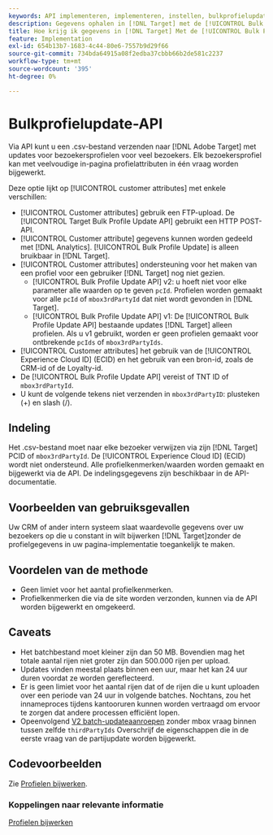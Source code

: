 ```yaml
---
keywords: API implementeren, implementeren, instellen, bulkprofielupdate
description: Gegevens ophalen in [!DNL Target] met de [!UICONTROL Bulk Profile Update API].
title: Hoe krijg ik gegevens in [!DNL Target] Met de [!UICONTROL Bulk Profile Update API]?
feature: Implementation
exl-id: 654b13b7-1683-4c44-80e6-7557b9d29f66
source-git-commit: 734bda64915a08f2edba37cbbb66b2de581c2237
workflow-type: tm+mt
source-wordcount: '395'
ht-degree: 0%

---
```


# Bulkprofielupdate-API

Via API kunt u een .csv-bestand verzenden naar [!DNL Adobe Target] met updates voor bezoekersprofielen voor veel bezoekers. Elk bezoekersprofiel kan met veelvoudige in-pagina profielattributen in één vraag worden bijgewerkt.

Deze optie lijkt op [!UICONTROL customer attributes] met enkele verschillen:

* [!UICONTROL Customer attributes] gebruik een FTP-upload. De [!UICONTROL Target Bulk Profile Update API] gebruikt een HTTP POST-API.
* [!UICONTROL Customer attribute] gegevens kunnen worden gedeeld met [!DNL Analytics]. [!UICONTROL Bulk Profile Update] is alleen bruikbaar in [!DNL Target].
* [!UICONTROL Customer attributes] ondersteuning voor het maken van een profiel voor een gebruiker [!DNL Target] nog niet gezien.
   * [!UICONTROL Bulk Profile Update API] v2: u hoeft niet voor elke parameter alle waarden op te geven `pcId`. Profielen worden gemaakt voor alle `pcId` of `mbox3rdPartyId` dat niet wordt gevonden in [!DNL Target].
   * [!UICONTROL Bulk Profile Update API] v1: De [!UICONTROL Bulk Profile Update API] bestaande updates [!DNL Target] alleen profielen. Als u v1 gebruikt, worden er geen profielen gemaakt voor ontbrekende `pcIds` of `mbox3rdPartyIds`.
* [!UICONTROL Customer attributes] het gebruik van de [!UICONTROL Experience Cloud ID] (ECID) en het gebruik van een bron-id, zoals de CRM-id of de Loyalty-id.
* De [!UICONTROL Bulk Profile Update API] vereist of TNT ID of `mbox3rdPartyId`.
* U kunt de volgende tekens niet verzenden in `mbox3rdPartyID`: plusteken (+) en slash (/).

## Indeling

Het .csv-bestand moet naar elke bezoeker verwijzen via zijn [!DNL Target] PCID of `mbox3rdPartyId`. De [!UICONTROL Experience Cloud ID] (ECID) wordt niet ondersteund. Alle profielkenmerken/waarden worden gemaakt en bijgewerkt via de API. De indelingsgegevens zijn beschikbaar in de API-documentatie.

## Voorbeelden van gebruiksgevallen

Uw CRM of ander intern systeem slaat waardevolle gegevens over uw bezoekers op die u constant in wilt bijwerken [!DNL Target]zonder de profielgegevens in uw pagina-implementatie toegankelijk te maken.

## Voordelen van de methode

* Geen limiet voor het aantal profielkenmerken.
* Profielkenmerken die via de site worden verzonden, kunnen via de API worden bijgewerkt en omgekeerd.

## Caveats

* Het batchbestand moet kleiner zijn dan 50 MB. Bovendien mag het totale aantal rijen niet groter zijn dan 500.000 rijen per upload.
* Updates vinden meestal plaats binnen een uur, maar het kan 24 uur duren voordat ze worden gereflecteerd.
* Er is geen limiet voor het aantal rijen dat of de rijen die u kunt uploaden over een periode van 24 uur in volgende batches. Nochtans, zou het innameproces tijdens kantooruren kunnen worden vertraagd om ervoor te zorgen dat andere processen efficiënt lopen.
* Opeenvolgend [V2 batch-updateaanroepen](https://developers.adobetarget.com/api/#updating-profiles) zonder mbox vraag binnen tussen zelfde `thirdPartyIds` Overschrijf de eigenschappen die in de eerste vraag van de partijupdate worden bijgewerkt.

## Codevoorbeelden

Zie [Profielen bijwerken](https://developers.adobetarget.com/api/#updating-profiles).

### Koppelingen naar relevante informatie

[Profielen bijwerken](https://developers.adobetarget.com/api/#updating-profiles)
